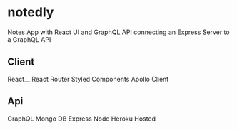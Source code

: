 # notedly
Notes App with React UI and GraphQL API connecting an Express Server to a GraphQL API

## Client
React__
React Router
Styled Components
Apollo Client

## Api
GraphQL
Mongo DB
Express
Node
Heroku Hosted
